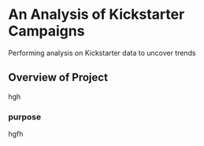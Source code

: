 # An Analysis of Kickstarter Campaigns
Performing analysis on Kickstarter data to uncover trends
## **Overview of Project**
hgh
### purpose
hgfh
